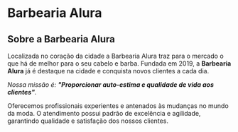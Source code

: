 <!DOCTYPE html>
<html lang"pt-br">
<head>

<meta charset="UTF-8">

</head>
<body>
<H1>Barbearia Alura</H1>

  <h2>Sobre a Barbearia Alura</h2>

  <p1>Localizada no coração da cidade a Barbearia Alura traz para o mercado o que há de melhor para o seu cabelo e barba. Fundada em 2019, a <strong>Barbearia Alura</strong> já é destaque na cidade e        conquista novos clientes a cada dia.</p1>

  <p2><em>Nossa missão é: <strong>"Proporcionar auto-estima e qualidade de vida aos clientes"</strong>.</em></p2>

  <p3>Oferecemos profissionais experientes e antenados às mudanças no mundo da moda. O atendimento possui padrão de excelência e agilidade, garantindo qualidade e satisfação dos nossos clientes.</p3>
</body>  
</html>
